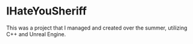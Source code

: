 # IHateYouSheriff

This was a project that I managed and created over the summer, utilizing C++ and Unreal Engine.
